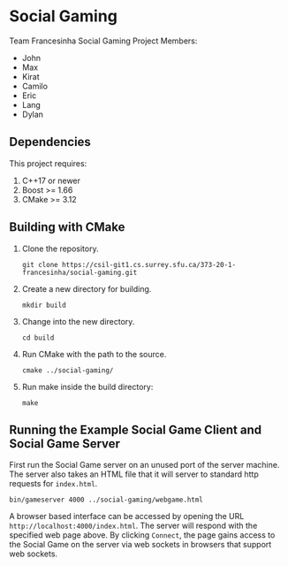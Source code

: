 # Social Gaming

Team Francesinha Social Gaming Project
Members:

- John
- Max
- Kirat
- Camilo
- Eric
- Lang
- Dylan

## Dependencies

This project requires:

1. C++17 or newer
2. Boost >= 1.66
3. CMake >= 3.12

## Building with CMake

1.  Clone the repository.

        git clone https://csil-git1.cs.surrey.sfu.ca/373-20-1-francesinha/social-gaming.git

2.  Create a new directory for building.

        mkdir build

3.  Change into the new directory.

        cd build

4.  Run CMake with the path to the source.

        cmake ../social-gaming/

5.  Run make inside the build directory:

        make

## Running the Example Social Game Client and Social Game Server

First run the Social Game server on an unused port of the server machine. The server
also takes an HTML file that it will server to standard http requests for
`index.html`.

    bin/gameserver 4000 ../social-gaming/webgame.html

A browser based interface can be accessed by opening the URL
`http://localhost:4000/index.html`. The server will respond with the
specified web page above. By clicking `Connect`, the page gains access to the
Social Game on the server via web sockets in browsers that support web sockets.
